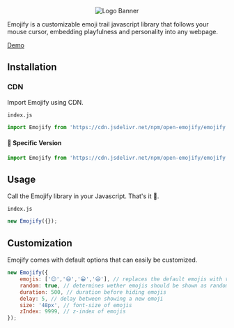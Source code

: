 <p align="center">
<img alt="Logo Banner" src="https://raw.githubusercontent.com/open-emojify/emojify/main/banner/banner.svg?sanitize=true"/>
<br/>

<div align="left">Emojify is a customizable emoji trail javascript library that follows your mouse cursor, embedding playfulness and personality into any webpage.</div>
<div align="left">

[Demo](https://open-emojify.github.io/emojify/)

## Installation

### CDN

Import Emojify using CDN.

```index.js```

```js
import Emojify from 'https://cdn.jsdelivr.net/npm/open-emojify/emojify.min.js';
```

#### 🚧 Specific Version
```js
import Emojify from 'https://cdn.jsdelivr.net/npm/open-emojify/emojify.min.js@latest';
```

## Usage

Call the Emojify library in your Javascript. That's it 🎉.

```index.js```

```js
new Emojify({});
```

## Customization

Emojify comes with default options that can easily be customized.

```js
new Emojify({
    emojis: ['😊','😄','😀','😃'], // replaces the default emojis with the emojis within a string
    random: true, // determines wether emojis should be shown as random or in order
    duration: 500, // duration before hiding emojis
    delay: 5, // delay between showing a new emoji
    size: '48px', // font-size of emojis
    zIndex: 9999, // z-index of emojis
});
```